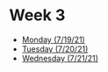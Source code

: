 # Week 3
- [Monday (7/19/21)](mon3.md)
- [Tuesday (7/20/21)](tues3.md)
- [Wednesday (7/21/21)](wed3.md)
